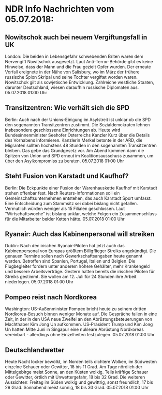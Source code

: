 # NDR Info Nachrichten vom 05.07.2018:


## Nowitschok auch bei neuem Vergiftungsfall in UK
London: Die beiden in Lebensgefahr schwebenden Briten waren dem Nervengift Nowitschok ausgesetzt. Laut Anti-Terror-Behörde gibt es keine Hinweise, dass der Mann und die Frau gezielt Opfer wurden. Der erneute Vorfall ereignete in der Nähe von Salisbury, wo im März der frühere russische Spion Skripal und seine Tochter vergiftet worden waren. Nowitschok gilt als sowjetische Entwicklung. Zahlreiche westliche Staaten, darunter Deutschland, wiesen daraufhin russische Diplomaten aus. 05.07.2018 01:00 Uhr 

## Transitzentren: Wie verhält sich die SPD
Berlin: Auch nach der Unions-Einigung im Asylstreit ist unklar ob die SPD den sogenannten Transitzentren zustimmt. Die Sozialdemokraten lehnen insbesondere geschlossene Einrichtungen ab. Heute wird Bundesinnenminister Seehofer Österreichs Kanzler Kurz über die Details des Vorhabens informieren. Kanzlerin Merkel betonte in der ARD, die Migranten sollten höchstens 48 Stunden in den sogenannten Transitzentren bleiben. Das gebe das Grundgesetz vor. Am Abend kommen dann die Spitzen von Union und SPD erneut im Koalitionsausschuss zusammen, um über den Asylkompromiss zu beraten. 05.07.2018 01:00 Uhr 

## Steht Fusion von Karstadt und Kaufhof?
Berlin: Die Eckpunkte einer Fusion der Warenhauskette Kaufhof mit Karstadt stehen offenbar fest. Nach Reuters-Informationen soll ein Gemeinschaftsunternehmen entstehen, das auch Karstadt Sport umfasst. Eine Entscheidung zum Stammsitz sei dabei bislang nicht gefallen. Vermutlich würden weniger als 15 Filialen geschlossen. Laut "Wirtschaftswoche" ist bislang unklar, welche Folgen ein Zusammenschluss für die Mitarbeiter beider Ketten hätte. 05.07.2018 01:00 Uhr 

## Ryanair: Auch das Kabinenpersonal will streiken
Dublin: Nach den irischen Ryanair-Piloten hat jetzt auch das Kabinenpersonal von Europas größtem Billigflieger Streiks angekündigt. Die genauen Termine sollen nach Gewerkschaftsangaben heute genannt werden. Betroffen sind Spanien, Portugal, Italien und Belgien. Die Flugbegleiter fordern unter anderem höhere Gehälter, mehr Krankengeld und bessere Arbeitsverträge. Gestern hatten bereits die irischen Piloten für Streiks gestimmt. Sie wollen am 12. Juli für 24 Stunden ihre Arbeit niederlegen. 05.07.2018 01:00 Uhr 

## Pompeo reist nach Nordkorea
Washington: US-Außenminister Pompeo bricht heute zu seinem dritten Nordkorea-Besuch binnen weniger Monate auf. Die Gespräche fallen in eine Zeit, in der in den USA neue Zweifel an den Abrüstungsbeteuerungen von Machthaber Kim Jong Un aufkommen. US-Präsident Trump und Kim Jong Un hatten Mitte Juni in Singapur eine nukleare Abrüstung Nordkoreas vereinbart - allerdings ohne Einzelheiten festzulegen. 05.07.2018 01:00 Uhr 

## Deutschlandwetter
Heute Nacht locker bewölkt, im Norden teils dichtere Wolken, im Südwesten einzelne Schauer oder Gewitter, 18 bis 11 Grad. Am Tage nördlich der Mittelgebirge meist Sonne, an den Küsten wolkig. Teils kräftige Schauer oder Gewitter, örtlich mit Unwettergefahr, 18 bis 32 Grad. Die weiteren Aussichten:
Freitag im Süden wolkig und gewittrig, sonst freundlich, 17 bis 29 Grad. Sonnabend meist sonnig, 18 bis 30 Grad. 05.07.2018 01:00 Uhr 

